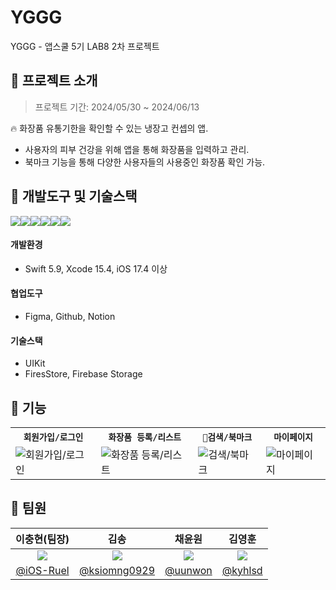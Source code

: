 # YGGG

YGGG - 앱스쿨 5기 LAB8 2차 프로젝트

## 📌 프로젝트 소개
> 프로젝트 기간: 2024/05/30 ~ 2024/06/13

🔥 화장품 유통기한을 확인할 수 있는 냉장고 컨셉의 앱.  
- 사용자의 피부 건강을 위해 앱을 통해 화장품을 입력하고 관리.  
- 북마크 기능을 통해 다양한 사용자들의 사용중인 화장품 확인 가능.

## 📌 개발도구 및 기술스택
<img src="https://img.shields.io/badge/swift-F05138?style=for-the-badge&logo=swift&logoColor=white"><img src="https://img.shields.io/badge/xcode-147EFB?style=for-the-badge&logo=xcode&logoColor=white"><img src="https://img.shields.io/badge/figma-F24E1E?style=for-the-badge&logo=figma&logoColor=white"><img src="https://img.shields.io/badge/github-181717?style=for-the-badge&logo=github&logoColor=white"><img src="https://img.shields.io/badge/Notion-000000?style=for-the-badge&logo=notion&logoColor=black"><img src="https://img.shields.io/badge/firebase-FFCA28?style=for-the-badge&logo=firebase&logoColor=white">

#### 개발환경
- Swift 5.9, Xcode 15.4, iOS 17.4 이상
#### 협업도구 
- Figma, Github, Notion
#### 기술스택
- UIKit
- FiresStore, Firebase Storage

## 📌 기능 
<table align="center">
  <tr>
    <th><code>회원가입/로그인</code></th>
    <th><code>화장품 등록/리스트</code></th>
    <th><code>검색/북마크</code></th>
    <th><code>마이페이지</code></th>
  </tr>
  <tr>
    <td><img src="" alt="회원가입/로그인">
    <td><img src="" alt="화장품 등록/리스트"></td>
    <td><img src="" alt="검색/북마크"></td>
    <td><img src="" alt="마이페이지"></td>
  </tr>
</table>

## 📌 팀원
| 이충현(팀장) | 김송 | 채윤원 | 김영훈 |
|:--:|:--:|:--:|:--:|
|<img src="https://avatars.githubusercontent.com/u/67133244?v=4" with=300 />|<img src="https://avatars.githubusercontent.com/u/19872750?v=4" with=300 />|<img src="https://avatars.githubusercontent.com/u/48541984?v=4" with=300 />|<img src="https://avatars.githubusercontent.com/u/113406379?v=4" with=300 />|
|[@iOS-Ruel](https://github.com/iOS-Ruel)|[@ksiomng0929](https://github.com/ksiomng0929)|[@uunwon](https://github.com/uunwon)|[@kyhlsd](https://github.com/kyhlsd)|

